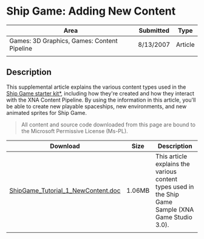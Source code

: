 # Ship Game: Adding New Content

|Area|Submitted|Type|
|-|-|-|
Games: 3D Graphics, Games: Content Pipeline|8/13/2007|Article
||||

## Description

This supplemental article explains the various content types used in the [Ship Game starter kit*](Ship-Game), including how they're created and how they interact with the XNA Content Pipeline. By using the information in this article, you'll be able to create new playable spaceships, new environments, and new animated sprites for Ship Game.

> All content and source code downloaded from this page are bound to the Microsoft Permissive License (Ms-PL).

Download | Size | Description
---|---|---|
[ShipGame_Tutorial_1_NewContent.doc](https://github.com/SimonDarksideJ/XNAGameStudio/raw/archive/Documents/ShipGame_Tutorial_1_NewContent.doc?raw=true) | 1.06MB | This article explains the various content types used in the Ship Game Sample (XNA Game Studio 3.0).
||||
